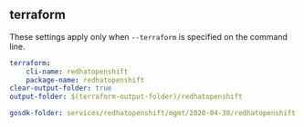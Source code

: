 
## terraform

These settings apply only when `--terraform` is specified on the command line.

``` yaml $(terraform)
terraform:
    cli-name: redhatopenshift
    package-name: redhatopenshift
clear-output-folder: true
output-folder: $(terraform-output-folder)/redhatopenshift
```

``` yaml $(tag) == 'package-2020-04-30' && $(terraform)
gosdk-folder: services/redhatopenshift/mgmt/2020-04-30/redhatopenshift
```
